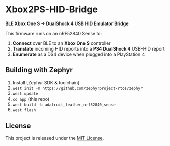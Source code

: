 # Xbox2PS-HID-Bridge

**BLE Xbox One S → DualShock 4 USB HID Emulator Bridge**

This firmware runs on an nRF52840 Sense to:

1. **Connect** over BLE to an **Xbox One S** controller  
2. **Translate** incoming HID reports into a **PS4 DualShock 4** USB-HID report  
3. **Enumerate** as a DS4 device when plugged into a PlayStation 4



## Building with Zephyr

1. Install [Zephyr SDK & toolchain].
2. `west init -m https://github.com/zephyrproject-rtos/zephyr`
3. `west update`
4. `cd app` (this repo)
5. `west build -b adafruit_feather_nrf52840_sense`
6. `west flash`



## License

This project is released under the [MIT License](LICENSE).  
